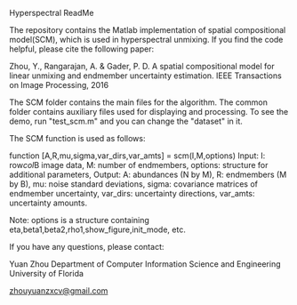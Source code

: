 Hyperspectral ReadMe

The repository contains the Matlab implementation of spatial compositional model(SCM), which is used in hyperspectral unmixing. If you find the code helpful, please cite the following paper: 

Zhou, Y., Rangarajan, A. & Gader, P. D. A spatial compositional model for linear unmixing and endmember uncertainty estimation. IEEE Transactions on Image Processing, 2016

The SCM folder contains the main files for the algorithm. The common folder contains auxiliary files used for displaying and processing. To see the demo, run "test_scm.m" and you can change the "dataset" in it.

The SCM function is used as follows: 

function [A,R,mu,sigma,var_dirs,var_amts] = scm(I,M,options)
Input:
  I: row*col*B image data,
  M: number of endmembers,
  options: structure for additional parameters,
Output:
  A: abundances (N by M),
  R: endmembers (M by B),
  mu: noise standard deviations,
  sigma: covariance matrices of endmember uncertainty,
  var_dirs: uncertainty directions,
  var_amts: uncertainty amounts.

Note: options is a structure containing eta,beta1,beta2,rho1,show_figure,init_mode, etc.

If you have any questions, please contact:

Yuan Zhou 
Department of Computer Information Science and Engineering
University of Florida

zhouyuanzxcv@gmail.com

